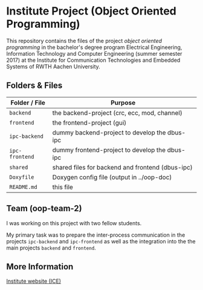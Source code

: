Institute Project (Object Oriented Programming)
===============================================

This repository contains the files of the project *object oriented programming*
in the bachelor's degree program Electrical Engineering, Information Technology
and Computer Engineering (summer semester 2017) at the Institute for
Communication Technologies and Embedded Systems of RWTH Aachen University.


Folders & Files
---------------

Folder / File   | Purpose
----------------|---------------------------------------------------
`backend`       | the backend-project (crc, ecc, mod, channel)
`frontend`      | the frontend-project (gui)
`ipc-backend`   | dummy backend-project to develop the dbus-ipc
`ipc-frontend`  | dummy frontend-project to develop the dbus-ipc
`shared`        | shared files for backend and frontend (dbus-ipc)
`Doxyfile`      | Doxygen config file (output in ../oop-doc)
`README.md`     | this file


Team (oop-team-2)
-----------------

I was working on this project with two fellow students.

My primary task was to prepare the inter-process communication in the projects
`ipc-backend` and `ipc-frontend` as well as the integration into the the main
projects `backend` and `frontend`.


More Information
----------------

[Institute website (ICE)](https://www.ice.rwth-aachen.de/teaching/summer-semester/)
